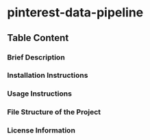 # pinterest-data-pipeline

## Table Content


### Brief Description

### Installation Instructions

### Usage Instructions

### File Structure of the Project

### License Information